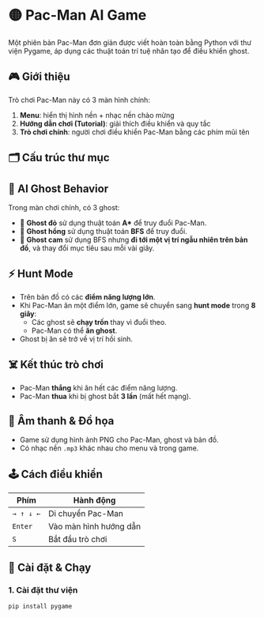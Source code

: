 # 🟡 Pac-Man AI Game

Một phiên bản Pac-Man đơn giản được viết hoàn toàn bằng Python với thư viện Pygame, áp dụng các thuật toán trí tuệ nhân tạo để điều khiển ghost.

## 🎮 Giới thiệu

Trò chơi Pac-Man này có 3 màn hình chính:
1. **Menu**: hiển thị hình nền + nhạc nền chào mừng
2. **Hướng dẫn chơi (Tutorial)**: giải thích điều khiển và quy tắc
3. **Trò chơi chính**: người chơi điều khiển Pac-Man bằng các phím mũi tên

## 🗂 Cấu trúc thư mục

## 🧠 AI Ghost Behavior

Trong màn chơi chính, có 3 ghost:
- 👻 **Ghost đỏ** sử dụng thuật toán **A\*** để truy đuổi Pac-Man.
- 👻 **Ghost hồng** sử dụng thuật toán **BFS** để truy đuổi.
- 👻 **Ghost cam** sử dụng BFS nhưng **đi tới một vị trí ngẫu nhiên trên bản đồ**, và thay đổi mục tiêu sau mỗi vài giây.

## ⚡ Hunt Mode

- Trên bản đồ có các **điểm năng lượng lớn**.
- Khi Pac-Man ăn một điểm lớn, game sẽ chuyển sang **hunt mode** trong **8 giây**:
  - Các ghost sẽ **chạy trốn** thay vì đuổi theo.
  - Pac-Man có thể **ăn ghost**.
- Ghost bị ăn sẽ trở về vị trí hồi sinh.

## ☠️ Kết thúc trò chơi

- Pac-Man **thắng** khi ăn hết các điểm năng lượng.
- Pac-Man **thua** khi bị ghost bắt **3 lần** (mất hết mạng).

## 🎵 Âm thanh & Đồ họa

- Game sử dụng hình ảnh PNG cho Pac-Man, ghost và bản đồ.
- Có nhạc nền `.mp3` khác nhau cho menu và trong game.

## 🕹️ Cách điều khiển

| Phím | Hành động |
|------|-----------|
| `→ ↑ ↓ ←` | Di chuyển Pac-Man |
| `Enter` | Vào màn hình hướng dẫn |
| `S`     | Bắt đầu trò chơi |

## 🚀 Cài đặt & Chạy

### 1. Cài đặt thư viện

```bash
pip install pygame
